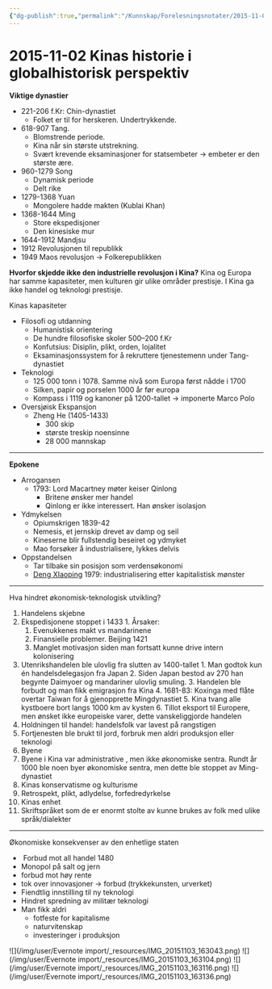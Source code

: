 ```yaml
---
{"dg-publish":true,"permalink":"/Kunnskap/Forelesningsnotater/2015-11-02 Kinas historie i globalhistorisk perspektiv/","tags":["forelesning","hi100","historie"]}
---
```



# 2015-11-02 Kinas historie i globalhistorisk perspektiv
**Viktige dynastier**

* 221-206 f.Kr: Chin-dynastiet
  * Folket er til for herskeren. Undertrykkende.
* 618-907 Tang.
  * Blomstrende periode.
  * Kina når sin største utstrekning.
  * Svært krevende eksaminasjoner for statsembeter -> embeter er den største ære.
* 960-1279 Song
  * Dynamisk periode
  * Delt rike
* 1279-1368 Yuan
  * Mongolere hadde makten (Kublai Khan)
* 1368-1644 Ming
  * Store ekspedisjoner
  * Den kinesiske mur
* 1644-1912 Mandjsu
* 1912 Revolusjonen til republikk
* 1949 Maos revolusjon -> Folkerepublikken

**Hvorfor skjedde ikke den industrielle revolusjon i Kina?**
Kina og Europa har samme kapasiteter, men kulturen gir ulike områder prestisje. I Kina ga ikke handel og teknologi prestisje.

Kinas kapasiteter

* Filosofi og utdanning
  * Humanistisk orientering
  * De hundre filosofiske skoler 500–200 f.Kr
  * Konfutsius: Disiplin, plikt, orden, lojalitet
  * Eksaminasjonssystem for å rekruttere tjenestemenn under Tang-dynastiet
* Teknologi
  * 125 000 tonn i 1078. Samme nivå som Europa først nådde i 1700
  * Silken, papir og porselen 1000 år før europa
  * Kompass i 1119 og kanoner på 1200-tallet -> imponerte Marco Polo
* Oversjøisk Ekspansjon
  * Zheng He (1405-1433)
    * 300 skip
    * største treskip noensinne
    * 28 000 mannskap

* * *

**Epokene**

* Arrogansen
  * 1793: Lord Macartney møter keiser Qinlong
    * Britene ønsker mer handel
    * Qinlong er ikke interessert. Han ønsker isolasjon
* Ydmykelsen
  * Opiumskrigen 1839-42
  * Nemesis, et jernskip drevet av damp og seil
  * Kineserne blir fullstendig beseiret og ydmyket
  * Mao forsøker å industrialisere, lykkes delvis
* Oppstandelsen
  * Tar tilbake sin posisjon som verdensøkonomi
  * [Deng XIaoping](https://en.wikipedia.org/wiki/Deng_Xiaoping) 1979: industrialisering etter kapitalistisk mønster

* * *

Hva hindret økonomisk-teknologisk utvikling?

1. Handelens skjebne
  1. Ekspedisjonene stoppet i 1433
    1. Årsaker:
      1. Evenukkenes makt vs mandarinene
      2. Finansielle problemer. Beijing 1421
      3. Manglet motivasjon siden man fortsatt kunne drive intern kolonisering
  2. Utenrikshandelen ble ulovlig fra slutten av 1400-tallet
    1. Man godtok kun én handelsdelegasjon fra Japan
    2. Siden Japan bestod av 270 han begynte Daimyoer og mandariner ulovlig smuling.
    3. Handelen ble forbudt og man fikk emigrasjon fra Kina
    4. 1681-83: Koxinga med flåte overtar Taiwan for å gjenopprette Mingdynastiet
    5. Kina tvang alle kystboere bort langs 1000 km av kysten
    6. Tillot eksport til Europere, men ønsket ikke europeiske varer, dette vanskeliggjorde handelen
  3. Holdningen til handel: handelsfolk var lavest på rangstigen
  4. Fortjenesten ble brukt til jord, forbruk men aldri produksjon eller teknologi
2. Byene
  1. Byene i Kina var administrative , men ikke økonomiske sentra. Rundt år 1000 ble noen byer økonomiske sentra, men dette ble stoppet av Ming-dynastiet
3. Kinas konservatisme og kulturisme
  1. Retrospekt, plikt, adlydelse, forfedredyrkelse
4. Kinas enhet
  1. Skriftspråket som de er enormt stolte av kunne brukes av folk med ulike språk/dialekter

* * *

Økonomiske konsekvenser av den enhetlige staten

*  Forbud mot all handel 1480
* Monopol på salt og jern
* forbud mot høy rente
* tok over innovasjoner -> forbud (trykkekunsten, urverket)
* Fiendtlig innstilling til ny teknologi
* Hindret spredning av militær teknologi
* Man fikk aldri
  * fotfeste for kapitalisme
  * naturvitenskap
  * investeringer i produksjon

![](/img/user/Evernote import/_resources/IMG_20151103_163043.png)
![](/img/user/Evernote import/_resources/IMG_20151103_163104.png)
![](/img/user/Evernote import/_resources/IMG_20151103_163116.png)
![](/img/user/Evernote import/_resources/IMG_20151103_163136.png)
